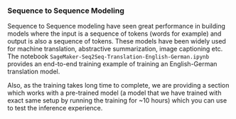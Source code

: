 ### Sequence to Sequence Modeling

Sequence to Sequence modeling have seen great performance in building models where the input is a sequence of tokens (words for example) and output is also a sequence of tokens. These models have been widely used for machine translation, abstractive summarization, image captioning etc. The notebook `SageMaker-Seq2Seq-Translation-English-German.ipynb` provides an end-to-end training example of training an English-German translation model.  

Also, as the training takes long time to complete, we are providing a section which works with a pre-trained model (a model that we have trained with exact same setup by running the training for ~10 hours) which you can use to test the inference experience.
